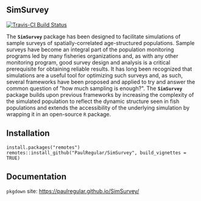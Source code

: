 ## SimSurvey

[![Travis-CI Build Status](https://travis-ci.org/PaulRegular/SimSurvey.svg?branch=master)](https://travis-ci.org/PaulRegular/SimSurvey)

The **`SimSurvey`** package has been designed to facilitate simulations of sample surveys of spatially-correlated age-structured populations. Sample surveys have become an integral part of the population monitoring programs led by many fisheries organizations and, as with any other monitoring program, good survey design and analysis is a critical prerequisite for obtaining reliable results. It has long been recognized that simulations are a useful tool for optimizing such surveys and, as such, several frameworks have been proposed and applied to try and answer the common question of "how much sampling is enough?". The **`SimSurvey`** package builds upon previous frameworks by increasing the complexity of the simulated population to reflect the dynamic structure seen in fish populations and extends the accessibility of the underlying simulation by wrapping it in an open-source `R` package.

## Installation

```
install.packages("remotes")
remotes::install_github("PaulRegular/SimSurvey", build_vignettes = TRUE)
```

## Documentation

`pkgdown` site: https://paulregular.github.io/SimSurvey/
